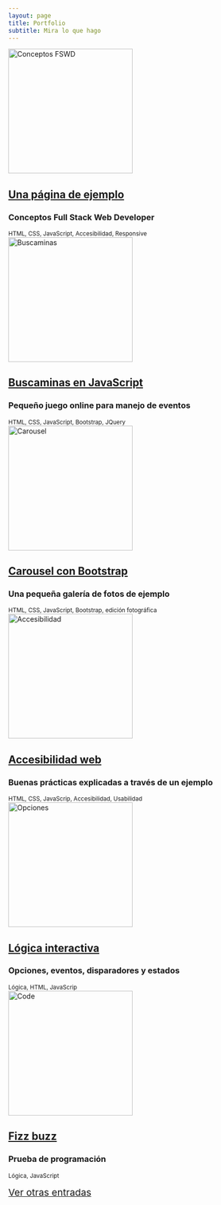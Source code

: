 ```yaml
---
layout: page
title: Portfolio
subtitle: Mira lo que hago
---
```

<div class="text-center">

<article class="post-preview">
<img class="shadow-sm mb-2" src="https://javguerra.github.io/ramp-up-fswd/img/banner.jpg" alt="Conceptos FSWD" width="250"/>
<h2 class="post-title"><a href="{% post_url 2022-04-23-pagina-de-ejemplo %}">Una página de ejemplo</a></h2>
<h3 class="post-subtitle">Conceptos Full Stack Web Developer</h3>
<small>HTML, CSS, JavaScript, Accesibilidad, Responsive</small>
</article>

<article class="post-preview">
<img class="shadow-sm mb-2" src="{%  link assets/img/buscaminas.png %}" alt="Buscaminas" width="250"/>
<h2 class="post-title"><a href="{% post_url 2022-04-28-buscaminas %}">Buscaminas en JavaScript</a></h2>
<h3 class="post-subtitle">Pequeño juego online para manejo de eventos</h3>
<small>HTML, CSS, JavaScript, Bootstrap, JQuery</small> 
</article>

<article class="post-preview">
<img class="shadow-sm mb-2" src="https://badared.com/javguerra/daw/galeria/foto.jpg" alt="Carousel" width="250"/>
<h2 class="post-title"><a href="{% post_url 2022-04-29-galeria-carousel %}">Carousel con Bootstrap</a></h2>
<h3 class="post-subtitle">Una pequeña galería de fotos de ejemplo</h3>
<small>HTML, CSS, JavaScript, Bootstrap, edición fotográfica</small>
</article>

<article class="post-preview">
<img class="shadow-sm mb-2" src="{%  link assets/img/accessibility.png %}" alt="Accesibilidad" width="250"/>
<h2 class="post-title"><a href="{% post_url 2022-05-08-accesibilidad %}">Accesibilidad web</a></h2>
<h3 class="post-subtitle">Buenas prácticas explicadas a través de un ejemplo</h3>
<small>HTML, CSS, JavaScrip, Accesibilidad, Usabilidad</small>
</article>

<article class="post-preview">
<img class="shadow-sm mb-2" src="{%  link assets/img/opciones.png %}" alt="Opciones" width="250"/>
<h2 class="post-title"><a href="{% post_url 2022-04-30-logica-interactiva %}">Lógica interactiva</a></h2>
<h3 class="post-subtitle">Opciones, eventos, disparadores y estados</h3>
<small>Lógica, HTML, JavaScrip</small>
</article>

<article class="post-preview">
<img class="shadow-sm mb-2" src="{%  link assets/img/code.png %}" alt="Code" width="250"/>
<h2 class="post-title"><a href="{% post_url 2022-04-22-fizzbuzz %}">Fizz buzz</a></h2>
<h3 class="post-subtitle">Prueba de programación</h3>
<small>Lógica, JavaScript</small>
</article>

<a href="{% link index.html %}" class="mt-5 btn btn-info text-uppercase"
style="font-family:font-family:'Open Sans', 'Helvetica Neue', Helvetica, Arial, sans-serif;font-size: 1.2rem;">Ver otras entradas</a>

</div>



